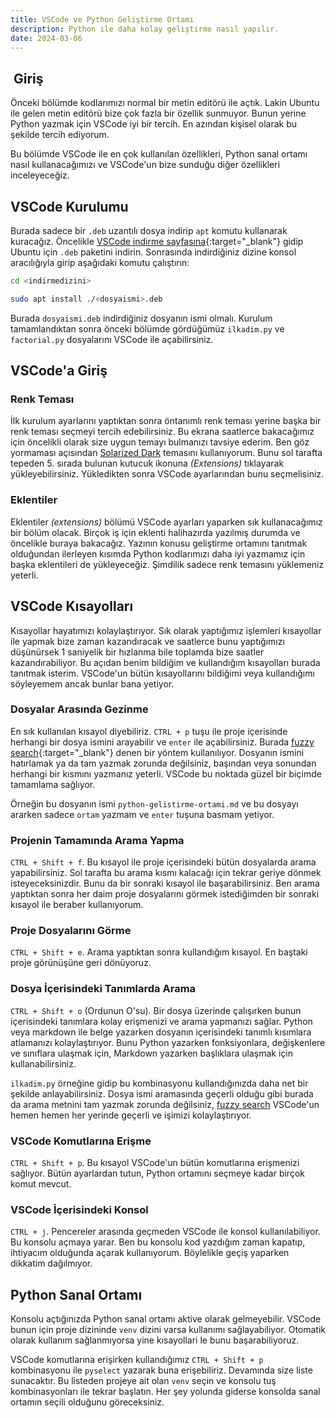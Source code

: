 ```yaml
---
title: VSCode ve Python Geliştirme Ortamı
description: Python ile daha kolay geliştirme nasıl yapılır.
date: 2024-03-06
---
```


##  Giriş

Önceki bölümde kodlarımızı normal bir metin editörü ile açtık. Lakin Ubuntu ile gelen metin editörü
bize çok fazla bir özellik sunmuyor. Bunun yerine Python yazmak için VSCode iyi bir tercih. En
azından kişisel olarak bu şekilde tercih ediyorum.

Bu bölümde VSCode ile en çok kullanılan özellikleri, Python sanal ortamı nasıl kullanacağımızı ve
VSCode'un bize sunduğu diğer özellikleri inceleyeceğiz.

## VSCode Kurulumu

Burada sadece bir `.deb` uzantılı dosya indirip `apt` komutu kullanarak kuracağız. Öncelikle
[VSCode indirme sayfasına][download]{:target="_blank"} gidip Ubuntu için `.deb` paketini indirin.
Sonrasında indirdiğiniz dizine konsol aracılığıyla girip aşağıdaki komutu çalıştırın:

```sh
cd <indirmedizini>

sudo apt install ./<dosyaismi>.deb
```

Burada `dosyaismi.deb` indirdiğiniz dosyanın ismi olmalı. Kurulum tamamlandıktan sonra önceki
bölümde gördüğümüz `ilkadim.py` ve `factorial.py` dosyalarını VSCode ile açabilirsiniz.

## VSCode'a Giriş

### Renk Teması

İlk kurulum ayarlarını yaptıktan sonra öntanımlı renk teması yerine başka bir renk teması seçmeyi
tercih edebilirsiniz. Bu ekrana saatlerce bakacağımız için öncelikli olarak size uygun temayı
bulmanızı tavsiye ederim. Ben göz yormaması açısından [Solarized Dark][solarized] temasını
kullanıyorum. Bunu sol tarafta tepeden 5. sırada bulunan kutucuk ikonuna _(Extensions)_ tıklayarak
yükleyebilirsiniz. Yükledikten sonra VSCode ayarlarından bunu seçmelisiniz.

### Eklentiler

Eklentiler _(extensions)_ bölümü VSCode ayarları yaparken sık kullanacağımız bir bölüm olacak.
Birçok iş için eklenti halihazırda yazılmış durumda ve öncelikle buraya bakacağız. Yazının konusu
geliştirme ortamını tanıtmak olduğundan ilerleyen kısımda Python kodlarımızı daha iyi yazmamız için
başka eklentileri de yükleyeceğiz. Şimdilik sadece renk temasını yüklemeniz yeterli.

## VSCode Kısayolları

Kısayollar hayatımızı kolaylaştırıyor. Sık olarak yaptığımız işlemleri kısayollar ile yapmak bize
zaman kazandıracak ve saatlerce bunu yaptığımızı düşünürsek 1 saniyelik bir hızlanma bile toplamda
bize saatler kazandırabiliyor. Bu açıdan benim bildiğim ve kullandığım kısayolları burada tanıtmak
isterim. VSCode'un bütün kısayollarını bildiğimi veya kullandığımı söyleyemem ancak bunlar bana
yetiyor.

### Dosyalar Arasında Gezinme

En sık kullanılan kısayol diyebiliriz. `CTRL + p` tuşu ile proje içerisinde herhangi bir dosya
ismini arayabilir ve `enter` ile açabilirsiniz. Burada [fuzzy search][fuzzy]{:target="_blank"} denen
bir yöntem kullanılıyor. Dosyanın ismini hatırlamak ya da tam yazmak zorunda değilsiniz, başından
veya sonundan herhangi bir kısmını yazmanız yeterli. VSCode bu noktada güzel bir biçimde tamamlama
sağlıyor.

Örneğin bu dosyanın ismi `python-gelistirme-ortami.md` ve bu dosyayı ararken sadece `ortam` yazmam
ve `enter` tuşuna basmam yetiyor.

### Projenin Tamamında Arama Yapma

`CTRL + Shift + f`. Bu kısayol ile proje içerisindeki bütün dosyalarda arama yapabilirsiniz. Sol
tarafta bu arama kısmı kalacağı için tekrar geriye dönmek isteyeceksinizdir. Bunu da bir sonraki
kısayol ile başarabilirsiniz. Ben arama yaptıktan sonra her daim proje dosyalarını görmek
istediğimden bir sonraki kısayol ile beraber kullanıyorum.

### Proje Dosyalarını Görme

`CTRL + Shift + e`. Arama yaptıktan sonra kullandığım kısayol. En baştaki proje görünüşüne geri
dönüyoruz.

### Dosya İçerisindeki Tanımlarda Arama

`CTRL + Shift + o` (Ordunun O'su). Bir dosya üzerinde çalışırken bunun içerisindeki tanımlara kolay
erişmenizi ve arama yapmanızı sağlar. Python veya markdown ile belge yazarken dosyanın içerisindeki
tanımlı kısımlara atlamanızı kolaylaştırıyor. Bunu Python yazarken fonksiyonlara, değişkenlere ve
sınıflara ulaşmak için, Markdown yazarken başlıklara ulaşmak için kullanabilirsiniz.

`ilkadim.py` örneğine gidip bu kombinasyonu kullandığınızda daha net bir şekilde anlayabilirsiniz.
Dosya ismi aramasında geçerli olduğu gibi burada da arama metnini tam yazmak zorunda değilsiniz,
[fuzzy search][fuzzy] VSCode'un hemen hemen her yerinde geçerli ve işimizi kolaylaştırıyor.

### VSCode Komutlarına Erişme

`CTRL + Shift + p`. Bu kısayol VSCode'un bütün komutlarına erişmenizi sağlıyor. Bütün ayarlardan tutun, Python ortamını seçmeye kadar birçok komut mevcut.

### VSCode İçerisindeki Konsol

`CTRL + j`. Pencereler arasında geçmeden VSCode ile konsol kullanılabiliyor. Bu konsolu açmaya
yarar. Ben bu konsolu kod yazdığım zaman kapatıp, ihtiyacım olduğunda açarak kullanıyorum.
Böylelikle geçiş yaparken dikkatim dağılmıyor.

## Python Sanal Ortamı

Konsolu açtığınızda Python sanal ortamı aktive olarak gelmeyebilir. VSCode bunun için proje
dizininde `venv` dizini varsa kullanımı sağlayabiliyor. Otomatik olarak kullanım sağlanmıyorsa yine
kısayollari le bunu başarabiliyoruz.

VSCode komutlarına erişirken kullandığımız `CTRL + Shift + p` kombinasyonu ile `pyselect` yazarak
buna erişebiliriz. Devamında size liste sunacaktır. Bu listeden projeye ait olan `venv` seçin ve
konsolu tuş kombinasyonları ile tekrar başlatın. Her şey yolunda giderse konsolda sanal ortamın
seçili olduğunu göreceksiniz.

[download]:     https://code.visualstudio.com/download
[solarized]:    https://marketplace.visualstudio.com/items?itemName=ginfuru.ginfuru-better-solarized-dark-theme
[fuzzy]: https://en.wikipedia.org/wiki/Approximate_string_matching
